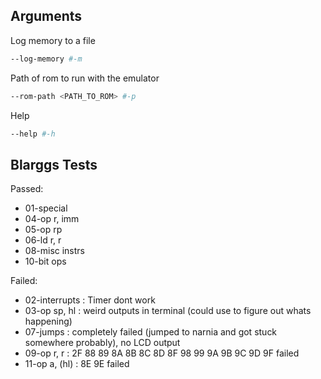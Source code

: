 ## Arguments

Log memory to a file 
```sh
--log-memory #-m
```

Path of rom to run with the emulator
```sh
--rom-path <PATH_TO_ROM> #-p
```

Help
```sh
--help #-h
```

## Blarggs Tests
Passed:
- 01-special
- 04-op r, imm
- 05-op rp
- 06-ld r, r
- 08-misc instrs 
- 10-bit ops


Failed:
- 02-interrupts : Timer dont work
- 03-op sp, hl : weird outputs in terminal (could use to figure out whats happening)
- 07-jumps : completely failed (jumped to narnia and got stuck somewhere probably), no LCD output
- 09-op r, r : 2F 88 89 8A 8B 8C 8D 8F 98 99 9A 9B 9C 9D 9F failed
- 11-op a, (hl) : 8E 9E failed
